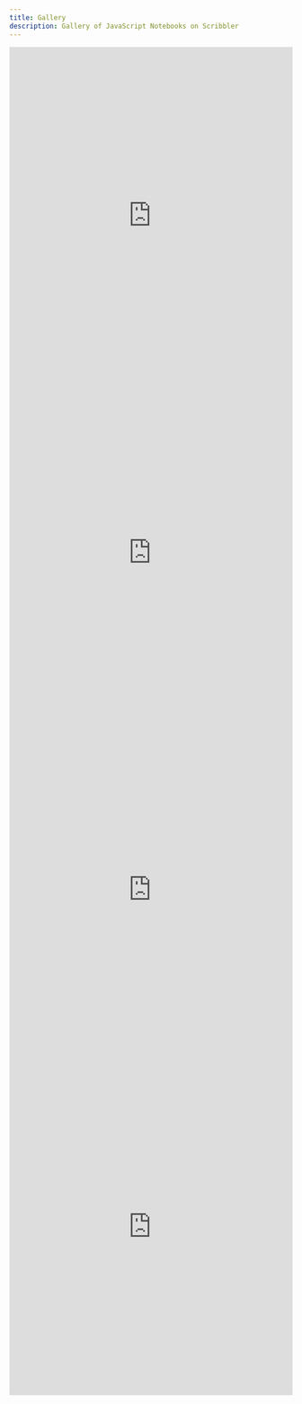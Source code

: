 ```yaml
---
title: Gallery
description: Gallery of JavaScript Notebooks on Scribbler
---
```

<div class="row">
<div class="col-lg-6" markdown="1">
<iframe src="https://app.scribbler.live/#./examples/Crypto-Currency-TimeSeries.jsnb" height="600" width="100%" style="width:100%" allowfullscreen="" frameborder="0"></iframe>
  
</div>

<div class="col-lg-6" markdown="1">
<iframe src="https://app.scribbler.live/#./examples/Crypto-Currency-TimeSeries.jsnb" height="600" width="100%"  style="width:100%"  allowfullscreen="" frameborder="0"></iframe>
</div>

</div>


<div class="row">
<div class="col-lg-6" markdown="1">
<iframe src="https://app.scribbler.live/sandbox.html#./examples/Crypto-Currency-TimeSeries.jsnb" height="600" width="100%"  style="width:100%" allowfullscreen="" frameborder="0"></iframe>
</div>

<div class="col-lg-6" markdown="1">
<iframe src="https://app.scribbler.live/#./examples/Crypto-Currency-TimeSeries.jsnb" height="600" width="100%"  style="width:100%"  allowfullscreen="" frameborder="0"></iframe>
</div>

</div>


